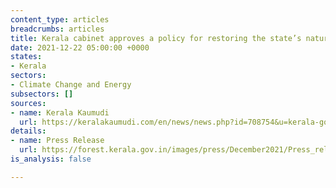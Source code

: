```yaml
---
content_type: articles
breadcrumbs: articles
title: Kerala cabinet approves a policy for restoring the state’s natural forests
date: 2021-12-22 05:00:00 +0000
states:
- Kerala
sectors:
- Climate Change and Energy
subsectors: []
sources:
- name: Kerala Kaumudi
  url: https://keralakaumudi.com/en/news/news.php?id=708754&u=kerala-govt-announces-policy-for-forest-restoration-with-community-participation
details:
- name: Press Release
  url: https://forest.kerala.gov.in/images/press/December2021/Press_release_15-12.pdf
is_analysis: false

---
```

